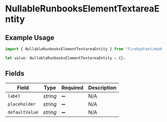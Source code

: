 # NullableRunbooksElementTextareaEntity

## Example Usage

```typescript
import { NullableRunbooksElementTextareaEntity } from "firehydrant/models/components";

let value: NullableRunbooksElementTextareaEntity = {};
```

## Fields

| Field              | Type               | Required           | Description        |
| ------------------ | ------------------ | ------------------ | ------------------ |
| `label`            | *string*           | :heavy_minus_sign: | N/A                |
| `placeholder`      | *string*           | :heavy_minus_sign: | N/A                |
| `defaultValue`     | *string*           | :heavy_minus_sign: | N/A                |